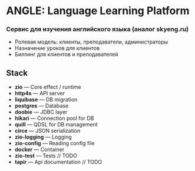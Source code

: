 # ANGLE: Language Learning Platform

### Сервис для изучения английского языка (аналог skyeng.ru)

- Ролевая модель: клиенты, преподаватели, администраторы
- Назначение уроков для клиентов
- Биллинг для клиентов и преподавателей

## Stack
- **zio** — Core effect / runtime
- **http4s** — API server
- **liquibase** — DB migration
- **postgres** — Database
- **doobie** — JDBC layer
- **hikari** — Connection pool for DB
- **quill** — QDSL for DB management
- **circe** — JSON serialization
- **zio-logging** — Logging
- **zio-config** — Reading config file
- **docker** — Container
- **zio-test** — Tests // TODO
- **tapir** — Api documentation // TODO
